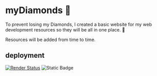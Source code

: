 # myDiamonds 💎

To prevent losing my Diamonds, I created a basic website for my web development resources so they will be all in one place. 💎 

Resources will be added from time to time.

## deployment

[![Render Status](https://render.com/badges/standard-white.svg)](https://dashboard.render.com/)
![Static Badge](https://img.shields.io/badge/Render-%23181717)


